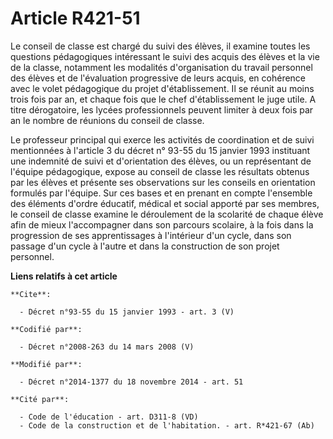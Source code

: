 # Article R421-51

Le conseil de classe est chargé du suivi des élèves, il examine toutes les questions pédagogiques intéressant le suivi des
acquis des élèves et la vie de la classe, notamment les modalités d'organisation du travail personnel des élèves et de
l'évaluation progressive de leurs acquis, en cohérence avec le volet pédagogique du projet d'établissement. Il se réunit au
moins trois fois par an, et chaque fois que le chef d'établissement le juge utile. A titre dérogatoire, les lycées
professionnels peuvent limiter à deux fois par an le nombre de réunions du conseil de classe. 

Le professeur principal qui exerce les activités de coordination et de suivi mentionnées à l'article 3 du décret n° 93-55 du
15 janvier 1993 instituant une indemnité de suivi et d'orientation des élèves, ou un représentant de l'équipe pédagogique,
expose au conseil de classe les résultats obtenus par les élèves et présente ses observations sur les conseils en orientation
formulés par l'équipe. Sur ces bases et en prenant en compte l'ensemble des éléments d'ordre éducatif, médical et social
apporté par ses membres, le conseil de classe examine le déroulement de la scolarité de chaque élève afin de mieux
l'accompagner dans son parcours scolaire, à la fois dans la progression de ses apprentissages à l'intérieur d'un cycle, dans
son passage d'un cycle à l'autre et dans la construction de son projet personnel.

**Liens relatifs à cet article**

	**Cite**:

	  - Décret n°93-55 du 15 janvier 1993 - art. 3 (V)

	**Codifié par**:

	  - Décret n°2008-263 du 14 mars 2008 (V)

	**Modifié par**:

	  - Décret n°2014-1377 du 18 novembre 2014 - art. 51

	**Cité par**:

	  - Code de l'éducation - art. D311-8 (VD)
	  - Code de la construction et de l'habitation. - art. R*421-67 (Ab)
